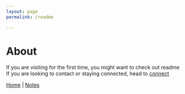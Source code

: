 ```yaml
---
layout: page
permalink: /readme

---
```


# About

If you are visiting for the first time, you might want to check out readme <br>
If you are looking to contact or staying connected, head to [connect](https://www.sijokuruvilla.in/connect) <br>

[Home](https://www.sijokuruvilla.in/) \| [Notes](https://www.sijokuruvilla.in/notes)
